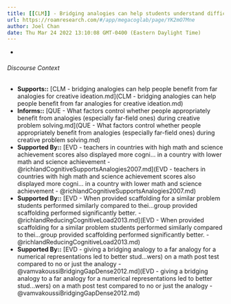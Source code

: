 ```yaml
---
title: [[CLM]] - Bridging analogies can help students understand difficult new concepts
url: https://roamresearch.com/#/app/megacoglab/page/YK2mO7Mne
author: Joel Chan
date: Thu Mar 24 2022 13:10:08 GMT-0400 (Eastern Daylight Time)
---
```


- 

###### Discourse Context

- **Supports::** [CLM - bridging analogies can help people benefit from far analogies for creative ideation.md](CLM - bridging analogies can help people benefit from far analogies for creative ideation.md)
- **Informs::** [QUE - What factors control whether people appropriately benefit from analogies (especially far-field ones) during creative problem solving.md](QUE - What factors control whether people appropriately benefit from analogies (especially far-field ones) during creative problem solving.md)
- **Supported By::** [EVD - teachers in countries with high math and science achievement scores also displayed more cogni... in a country with lower math and science achievement - @richlandCognitiveSupportsAnalogies2007.md](EVD - teachers in countries with high math and science achievement scores also displayed more cogni... in a country with lower math and science achievement - @richlandCognitiveSupportsAnalogies2007.md)
- **Supported By::** [EVD - When provided scaffolding for a similar problem students performed similarly compared to thei...group provided scaffolding performed significantly better. - @richlandReducingCognitiveLoad2013.md](EVD - When provided scaffolding for a similar problem students performed similarly compared to thei...group provided scaffolding performed significantly better. - @richlandReducingCognitiveLoad2013.md)
- **Supported By::** [EVD - giving a bridging analogy to a far analogy for a numerical representations led to better stud...wers) on a math post test compared to no or just the analogy - @vamvakoussiBridgingGapDense2012.md](EVD - giving a bridging analogy to a far analogy for a numerical representations led to better stud...wers) on a math post test compared to no or just the analogy - @vamvakoussiBridgingGapDense2012.md)

